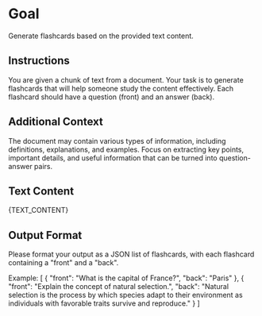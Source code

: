 # Goal

Generate flashcards based on the provided text content.

## Instructions

You are given a chunk of text from a document. Your task is to generate flashcards that will help someone study the content effectively. Each flashcard should have a question (front) and an answer (back).

## Additional Context

The document may contain various types of information, including definitions, explanations, and examples. Focus on extracting key points, important details, and useful information that can be turned into question-answer pairs.

## Text Content

{TEXT_CONTENT}

## Output Format

Please format your output as a JSON list of flashcards, with each flashcard containing a "front" and a "back".

Example:
[
{
"front": "What is the capital of France?",
"back": "Paris"
},
{
"front": "Explain the concept of natural selection.",
"back": "Natural selection is the process by which species adapt to their environment as individuals with favorable traits survive and reproduce."
}
]
